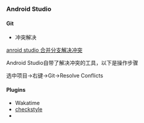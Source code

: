 ### Android Studio











#### Git

- 冲突解决

[anroid studio 合并分支解决冲突](http://blog.csdn.net/Jaden_hool/article/details/51852196)

Android Studio自带了解决冲突的工具，以下是操作步骤

选中项目->右键->Git->Resolve Conflicts



#### Plugins

- Wakatime
- [checkstyle](https://github.com/checkstyle/checkstyle)
- ​